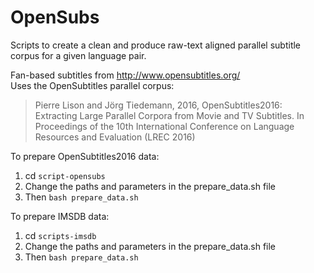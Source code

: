 # OpenSubs

Scripts to create a clean and produce raw-text aligned parallel subtitle corpus for a given language pair.

Fan-based subtitles from http://www.opensubtitles.org/  
Uses the OpenSubtitles parallel corpus:  
> Pierre Lison and Jörg Tiedemann, 2016, OpenSubtitles2016: Extracting Large Parallel Corpora from Movie and TV Subtitles. In Proceedings of the 10th International Conference on Language Resources and Evaluation (LREC 2016)

To prepare OpenSubtitles2016 data:
1. cd `script-opensubs`
2. Change the paths and parameters in the prepare_data.sh file
3. Then ``bash prepare_data.sh``


To prepare IMSDB data:
1. cd `scripts-imsdb`
2. Change the paths and parameters in the prepare_data.sh file
3. Then ``bash prepare_data.sh``


